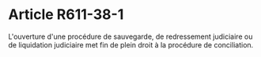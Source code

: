 # Article R611-38-1

<p>L'ouverture d'une procédure de sauvegarde, de redressement judiciaire ou de liquidation judiciaire met fin de plein droit à la procédure de conciliation. </p>